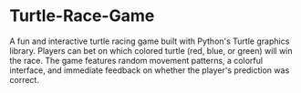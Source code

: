 # Turtle-Race-Game
A fun and interactive turtle racing game built with Python's Turtle graphics library. Players can bet on which colored turtle (red, blue, or green) will win the race. The game features random movement patterns, a colorful interface, and immediate feedback on whether the player's prediction was correct.
